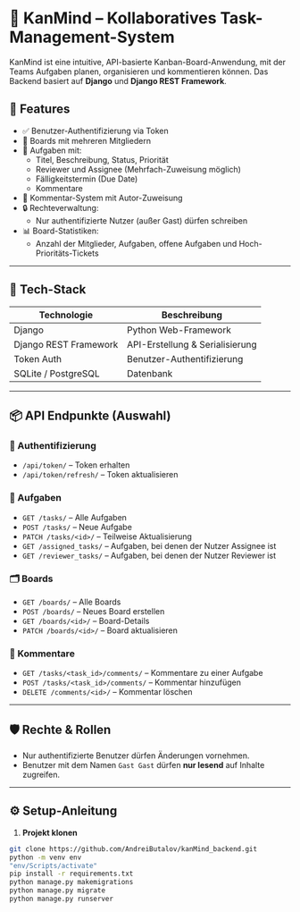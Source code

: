 # 🧠 KanMind – Kollaboratives Task-Management-System

KanMind ist eine intuitive, API-basierte Kanban-Board-Anwendung, mit der Teams Aufgaben planen, organisieren und kommentieren können. Das Backend basiert auf **Django** und **Django REST Framework**.

## 🚀 Features

- ✅ Benutzer-Authentifizierung via Token
- 👥 Boards mit mehreren Mitgliedern
- 📌 Aufgaben mit:
  - Titel, Beschreibung, Status, Priorität
  - Reviewer und Assignee (Mehrfach-Zuweisung möglich)
  - Fälligkeitstermin (Due Date)
  - Kommentare
- 💬 Kommentar-System mit Autor-Zuweisung
- 🔒 Rechteverwaltung:
  - Nur authentifizierte Nutzer (außer Gast) dürfen schreiben
- 📊 Board-Statistiken:
  - Anzahl der Mitglieder, Aufgaben, offene Aufgaben und Hoch-Prioritäts-Tickets

---

## 🧱 Tech-Stack

| Technologie        | Beschreibung                       |
|--------------------|------------------------------------|
| Django             | Python Web-Framework               |
| Django REST Framework | API-Erstellung & Serialisierung |
| Token Auth         | Benutzer-Authentifizierung         |
| SQLite / PostgreSQL| Datenbank                         |

---

## 📦 API Endpunkte (Auswahl)

### 🔐 Authentifizierung
- `/api/token/` – Token erhalten
- `/api/token/refresh/` – Token aktualisieren

### 🧠 Aufgaben
- `GET /tasks/` – Alle Aufgaben
- `POST /tasks/` – Neue Aufgabe
- `PATCH /tasks/<id>/` – Teilweise Aktualisierung
- `GET /assigned_tasks/` – Aufgaben, bei denen der Nutzer Assignee ist
- `GET /reviewer_tasks/` – Aufgaben, bei denen der Nutzer Reviewer ist

### 🗂️ Boards
- `GET /boards/` – Alle Boards
- `POST /boards/` – Neues Board erstellen
- `GET /boards/<id>/` – Board-Details
- `PATCH /boards/<id>/` – Board aktualisieren

### 💬 Kommentare
- `GET /tasks/<task_id>/comments/` – Kommentare zu einer Aufgabe
- `POST /tasks/<task_id>/comments/` – Kommentar hinzufügen
- `DELETE /comments/<id>/` – Kommentar löschen

---

## 🛡️ Rechte & Rollen

- Nur authentifizierte Benutzer dürfen Änderungen vornehmen.
- Benutzer mit dem Namen `Gast Gast` dürfen **nur lesend** auf Inhalte zugreifen.

---

## ⚙️ Setup-Anleitung

1. **Projekt klonen**
  ```bash
  git clone https://github.com/AndreiButalov/kanMind_backend.git
  python -m venv env
  "env/Scripts/activate"
  pip install -r requirements.txt
  python manage.py makemigrations
  python manage.py migrate
  python manage.py runserver
